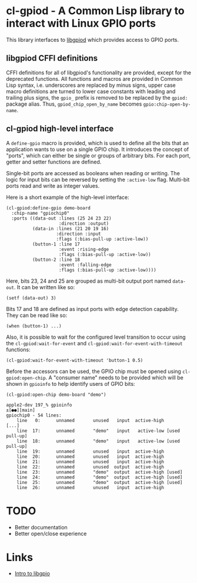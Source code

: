 # cl-gpiod - A Common Lisp library to interact with Linux GPIO ports

This library interfaces to
[libgpiod](https://git.kernel.org/pub/scm/libs/libgpiod/libgpiod.git/)
which provides access to GPIO ports.

## libgpiod CFFI definitions

CFFI definitions for all of libgpiod's functionality are provided,
except for the deprecated functions.  All functions and macros are
provided in Common Lisp syntax, i.e. underscores are replaced by minus
signs, upper case macro definitions are turned to lower case constants
with leading and trailing plus signs, the `gpio_` prefix is removed to
be replaced by the `gpiod:` package alias.   Thus,
`gpiod_chip_open_by_name` becomes `gpio:chip-open-by-name`.

## cl-gpiod high-level interface

A `define-gpio` macro is provided, which is used to define all the
bits that an application wants to use on a single GPIO chip.  It
introduces the concept of "ports", which can either be single or
groups of arbitrary bits.  For each port, getter and setter functions
are defined.

Single-bit ports are accessed as booleans when reading or writing.
The logic for input bits can be reversed by setting the `:active-low`
flag.  Multi-bit ports read and write as integer values.

Here is a short example of the high-level interface:

```
(cl-gpiod:define-gpio demo-board
  :chip-name "gpiochip0"
  :ports ((data-out :lines (25 24 23 22)
                    :direction :output)
          (data-in :lines (21 20 19 16)
                   :direction :input
                   :flags (:bias-pull-up :active-low))
          (button-1 :line 17
                    :event :rising-edge
                    :flags (:bias-pull-up :active-low))
          (button-2 :line 18
                    :event :falling-edge
                    :flags (:bias-pull-up :active-low))))
```

Here, bits 23, 24 and 25 are grouped as multi-bit output port named
`data-out`.  It can be written like so:

    (setf (data-out) 3)

Bits 17 and 18 are defined as input ports with edge detection
capability.  They can be read like so:

    (when (button-1) ...)

Also, it is possible to wait for the configured level transition to
occur using the `cl-gpiod:wait-for-event` and
`cl-gpiod:wait-for-event-with-timeout` functions:

    (cl-gpiod:wait-for-event-with-timeout 'button-1 0.5)

Before the accessors can be used, the GPIO chip must be opened using
`cl-gpiod:open-chip`.  A "consumer name" needs to be provided which
will be shown in `gpioinfo` to help identify users of GPIO bits:

    (cl-gpiod:open-chip demo-board "demo")

```
apple2-dev 197_% gpioinfo                                                                                                               ±[●●][main]
gpiochip0 - 54 lines:
    line   0:      unnamed       unused   input  active-high
[...]
    line  17:      unnamed       "demo"   input   active-low [used pull-up]
    line  18:      unnamed       "demo"   input   active-low [used pull-up]
    line  19:      unnamed       unused   input  active-high
    line  20:      unnamed       unused   input  active-high
    line  21:      unnamed       unused   input  active-high
    line  22:      unnamed       unused  output  active-high
    line  23:      unnamed       "demo"  output  active-high [used]
    line  24:      unnamed       "demo"  output  active-high [used]
    line  25:      unnamed       "demo"  output  active-high [used]
    line  26:      unnamed       unused   input  active-high
```


# TODO

 - Better documentation
 - Better open/close experience

# Links

 - [Intro to libgpio](https://lloydrochester.com/post/hardware/libgpiod-intro-rpi/)
